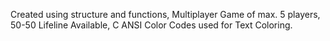 Created using structure and functions, Multiplayer Game of max. 5 players,
50-50 Lifeline Available, C ANSI Color Codes used for Text Coloring.


